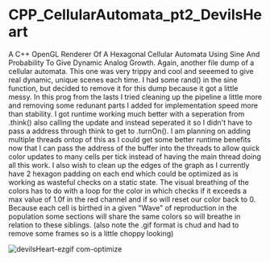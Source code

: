 # CPP_CellularAutomata_pt2_DevilsHeart
A C++ OpenGL Renderer Of A Hexagonal Cellular Automata Using Sine And Probability To Give Dynamic Analog Growth.
Again, another file dump of a cellular automata. This one was very trippy and cool and seeemed to give real dynamic, unique scenes each time. I had some rand() in the sine function, but decided to remove it for this dump because it got a little messy.
In this prog from the lasts I tried cleaning up the pipeline a little more and removing some redunant parts I added for implementation speed more than stability. I got runtime working much better with a seperation from .think() also calling the update and instead seperated it so I didn't have to pass a address through think to get to .turnOn(). I am planning on adding multiple threads ontop of this as I could get some better runtime benefits now that I can pass the address of the buffer into the threads to allow quick color updates to many cells per tick instead of having the main thread doing all this work. I also wish to clean up the edges of the graph as I currently have 2 hexagon padding on each end which could be optimized as is working as wasteful checks on a static state.
The visual breathing of the colors has to do with a loop for the color in which checks if it exceeds a max value of 1.0f in the red channel and if so will reset our color back to 0. Because each cell is birthed in a given "Wave" of reproduction in the population some sections will share the same colors so will breathe in relation to these siblings. (also note the .gif format is chud and had to remove some frames so is a little choppy looking)

![devilsHeart-ezgif com-optimize](https://github.com/Kingerthanu/CPP_CellularAutomata_pt2_DevilsHeart/assets/76754592/622c675a-811d-44e8-a83e-998abe13deae)
